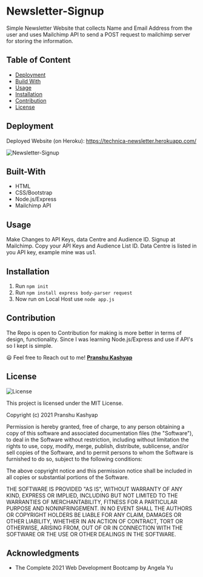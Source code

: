 # Newsletter-Signup

Simple Newsletter Website that collects Name and Email Address from the user and uses Mailchimp API to send a POST request to mailchimp server for storing the information. 

## Table of Content 

* [Deployment](#deployment)
* [Build With](#built-with)
* [Usage](#usage)
* [Installation](#installation)
* [Contribution](#contribution)
* [License](#license)

## Deployment 

Deployed Website (on Heroku): https://technica-newsletter.herokuapp.com/

![Newsletter-Signup](.public/images/Capture.png)


## Built-With

  * HTML
  * CSS/Bootstrap
  * Node.js/Express
  * Mailchimp API

## Usage

Make Changes to API Keys, data Centre and Audience ID. Signup at Mailchimp. Copy your API Keys and Audience List ID. Data Centre is listed in you API key, example mine was us1. 

## Installation

1. Run `npm init`
2. Run `npm install express body-parser request`
3. Now run on Local Host use `node app.js`

## Contribution

The Repo is open to Contribution for making is more better in terms of design, functionality. Since I was learning Node.js/Express and use if API's so I kept is simple. 

😃 Feel free to Reach out to me! **[Pranshu Kashyap](https://github.com/pranshukas)** 


## License

![License](https://img.shields.io/badge/license-MIT%20License-blue.svg)

This project is licensed under the MIT License.

Copyright (c) 2021 Pranshu Kashyap

Permission is hereby granted, free of charge, to any person obtaining a copy
of this software and associated documentation files (the "Software"), to deal
in the Software without restriction, including without limitation the rights
to use, copy, modify, merge, publish, distribute, sublicense, and/or sell
copies of the Software, and to permit persons to whom the Software is
furnished to do so, subject to the following conditions:

The above copyright notice and this permission notice shall be included in all
copies or substantial portions of the Software.

THE SOFTWARE IS PROVIDED "AS IS", WITHOUT WARRANTY OF ANY KIND, EXPRESS OR
IMPLIED, INCLUDING BUT NOT LIMITED TO THE WARRANTIES OF MERCHANTABILITY,
FITNESS FOR A PARTICULAR PURPOSE AND NONINFRINGEMENT. IN NO EVENT SHALL THE
AUTHORS OR COPYRIGHT HOLDERS BE LIABLE FOR ANY CLAIM, DAMAGES OR OTHER
LIABILITY, WHETHER IN AN ACTION OF CONTRACT, TORT OR OTHERWISE, ARISING FROM,
OUT OF OR IN CONNECTION WITH THE SOFTWARE OR THE USE OR OTHER DEALINGS IN THE
SOFTWARE.

## Acknowledgments

  * The Complete 2021 Web Development Bootcamp by Angela Yu
